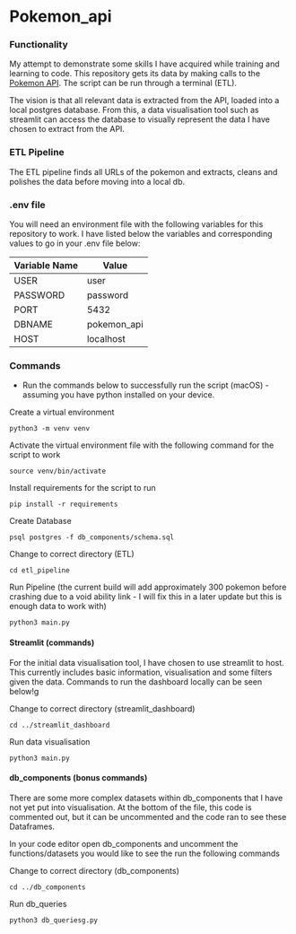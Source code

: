 # Pokemon_api

### Functionality
My attempt to demonstrate some skills I have acquired while training and learning to code. This repository gets its data by making calls to the [Pokemon API](https://pokeapi.co/). The script can be run through a terminal (ETL). 

The vision is that all relevant data is extracted from the API, loaded into a local postgres database. From this, a data visualisation tool such as streamlit can access the database to visually represent the data I have chosen to extract from the API.

### ETL Pipeline

The ETL pipeline finds all URLs of the pokemon and extracts, cleans and polishes the data before moving into a local db.


### .env file

You will need an environment file with the following variables for this repository to work. I have listed below the variables and corresponding values to go in your .env file below:

| Variable Name | Value |
| - | - |
| USER | user |
| PASSWORD | password |
| PORT | 5432 | 
| DBNAME | pokemon_api | 
| HOST | localhost |


### Commands
+ Run the commands below to successfully run the script (macOS) - assuming you have python installed on your device.

Create a virtual environment

```python3 -m venv venv```

Activate the virtual environment file with the following command for the script to work

```source venv/bin/activate```

Install requirements for the script to run

```pip install -r requirements```

Create Database

```psql postgres -f db_components/schema.sql```

Change to correct directory (ETL)

```cd etl_pipeline```

Run Pipeline
(the current build will add approximately 300 pokemon before crashing due to a void ability link - I will fix this in a later update but this is enough data to work with)

```python3 main.py```


#### Streamlit (commands)

For the initial data visualisation tool, I have chosen to use streamlit to host. This currently includes basic information, visualisation and some filters given the data. Commands to run the dashboard locally can be seen below!g

Change to correct directory (streamlit_dashboard)

```cd ../streamlit_dashboard```

Run data visualisation

```python3 main.py```


#### db_components (bonus commands)

There are some more complex datasets within db_components that I have not yet put into visualisation. At the bottom of the file, this code is commented out, but it can be uncommented and the code ran to see these Dataframes.

In your code editor open db_components and uncomment the functions/datasets you would like to see the run the following commands

Change to correct directory (db_components)

```cd ../db_components```

Run db_queries

```python3 db_queriesg.py```



